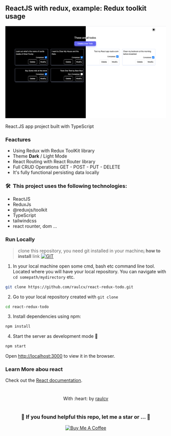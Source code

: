 ## ReactJS with redux, example: Redux toolkit usage

![MasterHead](https://github.com/raulcv/react-redux-todo/blob/main/public/blackwhite.jpg)

React.JS app project built with TypeScript
### Feactures 
- Using Redux with Redux ToolKit library
- Theme **Dark** / Light Mode
- React Routing with React Router library
- Full CRUD Operations GET - POST - PUT - DELETE
- It's fully functional persisting data locally

### 🛠 &nbsp;This project uses the following technologies:

* ReactJS
* ReduxJs
* @reduxjs/toolkit
* TypeScript
* tailwindcss
* react rounter, dom ...

### Run Locally
> clone this repository, you need git installed in your machine¡  **how to install** link [![GIT](https://img.shields.io/badge/Git-0077B5?style=for-the-badge&logo=git&logoColor=red)](https://github.com/git-guides/install-git)

1. In your local machine open some cmd, bash etc command line tool. Located where you will have your local repository. You can navigate with `cd somepath/mydirectory` etc.

```bash
git clone https://github.com/raulcv/react-redux-todo.git
```

2. Go to your local repository created with `git clone`

```bash
cd react-redux-todo 
```
3. Install dependencies using npm:

```sh
npm install
```

4. Start the server as development mode 🤪

```bash
npm start
```

Open [http://localhost:3000](http://localhost:3000) to view it in the browser.

### Learn More abou react

Check out the [React documentation](https://reactjs.org/).

#
<p align="center">
	With :heart: by <a href="https://www.raulcv.com" target="_blank">raulcv</a>
</p>

#
<h3 align="center">🤗 If you found helpful this repo, let me a star  or ... 🐣</h3>
<p align="center">
<a href="https://www.buymeacoffee.com/iraulcv" target="_blank"><img src="https://cdn.buymeacoffee.com/buttons/default-orange.png" alt="Buy Me A Coffee" height="41" width="174"></a>
</p>
